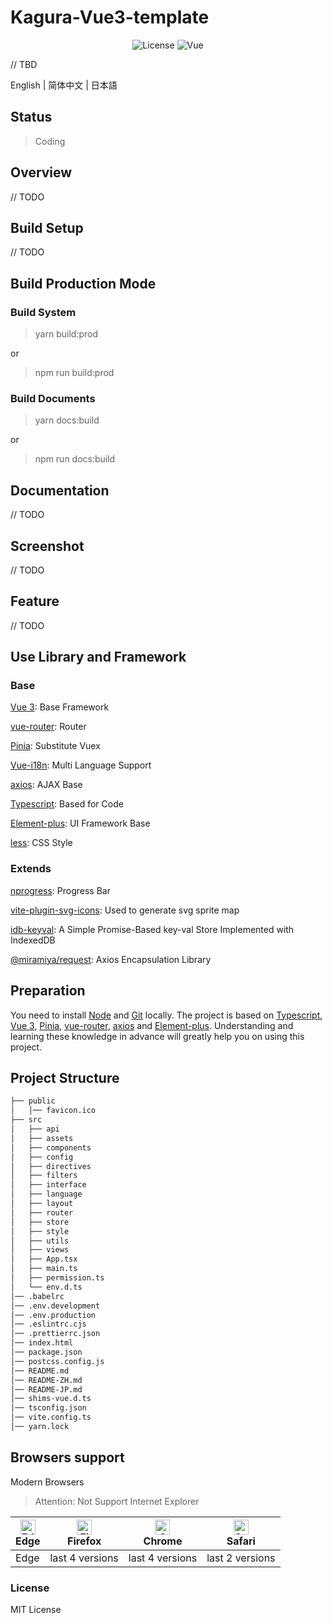 # Kagura-Vue3-template

<p align="center">
<img src="https://img.shields.io/github/license/iMisty/Vue3-Element-Template" alt="License"/>
<img src="https://img.shields.io/badge/vue-3.3.8-blue" alt="Vue"/>
</p>

// TBD

English | 简体中文 | 日本語

## Status

> Coding

## Overview

// TODO

## Build Setup

// TODO

## Build Production Mode

### Build System

> yarn build:prod

or

> npm run build:prod

### Build Documents

> yarn docs:build

or

> npm run docs:build

## Documentation

// TODO

## Screenshot

// TODO

## Feature

// TODO

## Use Library and Framework

### Base

[Vue 3](https://vuejs.org/): Base Framework

[vue-router](https://router.vuejs.org/): Router

[Pinia](https://pinia.vuejs.org/): Substitute Vuex

[Vue-i18n](https://kazupon.github.io/vue-i18n/): Multi Language Support

[axios](https://github.com/axios/axios): AJAX Base

[Typescript](https://www.typescriptlang.org/): Based for Code

[Element-plus](https://element-plus.org/en-US/): UI Framework Base

[less](https://lesscss.org/): CSS Style

### Extends

[nprogress](https://ricostacruz.com/nprogress/): Progress Bar

[vite-plugin-svg-icons](https://github.com/vbenjs/vite-plugin-svg-icons): Used to generate svg sprite map

[idb-keyval](https://github.com/jakearchibald/idb-keyval): A Simple Promise-Based key-val Store Implemented with IndexedDB

[@miramiya/request](https://github.com/iMisty/Kagura-axios-request): Axios Encapsulation Library

## Preparation

You need to install [Node](http://nodejs.org/) and [Git](https://git-scm.com/) locally. The project is based on [Typescript](https://www.typescriptlang.org/), [Vue 3](https://vuejs.org/), [Pinia](https://pinia.vuejs.org/), [vue-router](https://router.vuejs.org/), [axios](https://github.com/axios/axios) and [Element-plus](https://element-plus.org/en-US/).
Understanding and learning these knowledge in advance will greatly help you on using this project.

## Project Structure

```bash
├── public
│   │── favicon.ico
├── src
│   ├── api
│   ├── assets
│   ├── components
│   ├── config
│   ├── directives
│   ├── filters
│   ├── interface
│   ├── language
│   ├── layout
│   ├── router
│   ├── store
│   ├── style
│   ├── utils
│   ├── views
│   ├── App.tsx
│   ├── main.ts
│   ├── permission.ts
│   └── env.d.ts
│── .babelrc
│── .env.development
│── .env.production
│── .eslintrc.cjs
│── .prettierrc.json
│── index.html
│── package.json
│── postcss.config.js
│── README.md
│── README-ZH.md
│── README-JP.md
│── shims-vue.d.ts
│── tsconfig.json
│── vite.config.ts
│── yarn.lock
```

## Browsers support

Modern Browsers

> Attention: Not Support Internet Explorer

| [<img src="https://raw.githubusercontent.com/alrra/browser-logos/master/src/edge/edge_48x48.png" alt="Edge" width="24px" height="24px" />](http://godban.github.io/browsers-support-badges/)</br>Edge | [<img src="https://raw.githubusercontent.com/alrra/browser-logos/master/src/firefox/firefox_48x48.png" alt="Firefox" width="24px" height="24px" />](http://godban.github.io/browsers-support-badges/)</br>Firefox | [<img src="https://raw.githubusercontent.com/alrra/browser-logos/master/src/chrome/chrome_48x48.png" alt="Chrome" width="24px" height="24px" />](http://godban.github.io/browsers-support-badges/)</br>Chrome | [<img src="https://raw.githubusercontent.com/alrra/browser-logos/master/src/safari/safari_48x48.png" alt="Safari" width="24px" height="24px" />](http://godban.github.io/browsers-support-badges/)</br>Safari |
| ----------------------------------------------------------------------------------------------------------------------------------------------------------------------------------------------------- | ----------------------------------------------------------------------------------------------------------------------------------------------------------------------------------------------------------------- | ------------------------------------------------------------------------------------------------------------------------------------------------------------------------------------------------------------- | ------------------------------------------------------------------------------------------------------------------------------------------------------------------------------------------------------------- |
| Edge                                                                                                                                                                                                  | last 4 versions                                                                                                                                                                                                   | last 4 versions                                                                                                                                                                                               | last 2 versions                                                                                                                                                                                               |

### License

MIT License
